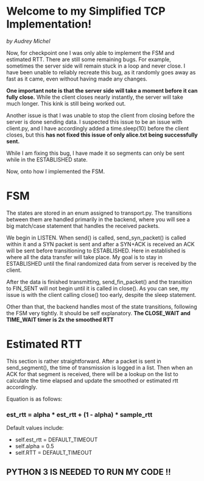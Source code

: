 # Welcome to my Simplified TCP Implementation!
*by Audrey Michel*

Now, for checkpoint one I was only able to implement the FSM and estimated RTT. There are still some remaining bugs. For example, sometimes the server side will remain stuck in a loop and never close. I have been unable to reliably recreate this bug, as it randomly goes away as fast as it came, even without having made any changes.

**One important note is that the server side will take a moment before it can fully close.** While the client closes nearly instantly, the server will take much longer. This kink is still being worked out.

Another issue is that I was unable to stop the client from closing before the server is done sending data. I suspected this issue to be an issue with client.py, and I have accordingly added a time.sleep(10) before the client closes, but this **has not fixed this issue of only alice.txt being successfully sent.**

While I am fixing this bug, I have made it so segments can only be sent while in the ESTABLISHED state.

Now, onto how I implemented the FSM.

# FSM

The states are stored in an enum assigned to transport.py. The transitions between them are handled primarily in the backend, where you will see a big match/case statement that handles the received packets.

We begin in LISTEN. When send() is called, send_syn_packet() is called within it and a SYN packet is sent and after a SYN+ACK is received an ACK will be sent before transitioning to ESTABLISHED. Here in established is where all the data transfer will take place. My goal is to stay in ESTABLISHED until the final randomized data from server is received by the client.

After the data is finished transmitting, send_fin_packet() and the transition to FIN_SENT will not begin until it is called in close(). As you can see, my issue is with the client calling close() too early, despite the sleep statement.

Other than that, the backend handles most of the state transitions, following the FSM very tightly. It should be self explanatory. **The CLOSE_WAIT and TIME_WAIT timer is 2x the smoothed RTT**

# Estimated RTT

This section is rather straightforward. After a packet is sent in send_segment(), the time of transmission is logged in a list. Then when an ACK for that segment is received, there will be a lookup on the list to calculate the time elapsed and update the smoothed or estimated rtt accordingly.

Equation is as follows:
### est_rtt = alpha * est_rtt + (1 - alpha) * sample_rtt

Default values include:  
- self.est_rtt = DEFAULT_TIMEOUT
- self.alpha = 0.5
- self.RTT = DEFAULT_TIMEOUT

## PYTHON 3 IS NEEDED TO RUN MY CODE !!